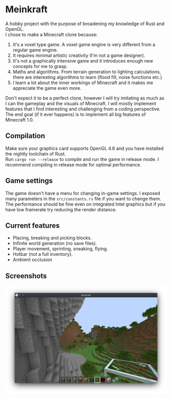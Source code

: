# Meinkraft

A hobby project with the purpose of broadening my knowledge of Rust and OpenGL.\
I chose to make a Minecraft clone because:
1) It's a voxel type game. A voxel game engine is very different from a regular 
game engine.
2) It requires minimal artistic creativity (I'm not a game designer).
3) It's not a graphically intensive game and it introduces enough new concepts 
for me to grasp.
4) Maths and algorithms. From terrain generation to lighting calculations, there 
are interesting algorithms to learn (flood fill, noise functions etc.)
5) I learn a lot about the inner workings of Minecraft and it makes me appreciate 
the game even more.

Don't expect it to be a perfect clone, however I will try imitating as much as 
I can the gameplay and the visuals of Minecraft. I will mostly implement features 
that I find interesting and challenging from a coding perspective. The end goal 
(if it ever happens) is to implement all big features of Minecraft 1.0.

## Compilation
Make sure your graphics card supports OpenGL 4.6 and you have installed the nightly 
toolchain of Rust.\
Run `cargo run --release` to compile and run the game in release mode. I 
recommend compiling in release mode for optimal performance.

## Game settings
The game doesn't have a menu for changing in-game settings. I exposed many parameters 
in the `src/constants.rs` file if you want to change them. The performance should 
be fine even on integrated Intel graphics but if you have low framerate try 
reducing the render distance.

## Current features
* Placing, breaking and picking blocks. 
* Infinite world generation (no save files).
* Player movement, sprinting, sneaking, flying.
* Hotbar (not a full inventory).
* Ambient occlusion

## Screenshots
![Tuning](screenshots/mountain_side.png)
